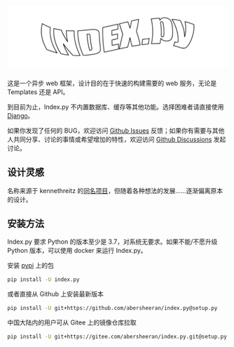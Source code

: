 # ![](./img/index-py.png)

这是一个异步 web 框架，设计目的在于快速的构建需要的 web 服务，无论是 Templates 还是 API。

到目前为止，Index.py 不内置数据库、缓存等其他功能。选择困难者请直接使用 [Django](https://www.djangoproject.com/)。

如果你发现了任何的 BUG，欢迎访问 [Github Issues](https://github.com/abersheeran/index.py/issues) 反馈；如果你有需要与其他人共同分享、讨论的事情或希望增加的特性，欢迎访问 [Github Discussions](https://github.com/abersheeran/index.py/discussions) 发起讨论。

## 设计灵感

名称来源于 kennethreitz 的[同名项目](https://github.com/kennethreitz-archive/index.py)，但随着各种想法的发展……逐渐偏离原本的设计。

## 安装方法

Index.py 要求 Python 的版本至少是 3.7，对系统无要求。如果不能/不愿升级 Python 版本，可以使用 docker 来运行 Index.py。

安装 [pypi](https://pypi.org) 上的包

```bash
pip install -U index.py
```

或者直接从 Github 上安装最新版本

```bash
pip install -U git+https://github.com/abersheeran/index.py@setup.py
```

中国大陆内的用户可从 Gitee 上的镜像仓库拉取

```bash
pip install -U git+https://gitee.com/abersheeran/index.py.git@setup.py
```
